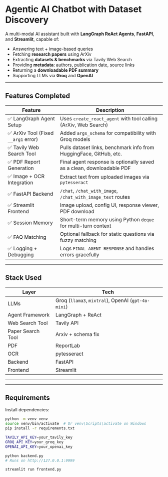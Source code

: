 # Agentic AI Chatbot with Dataset Discovery

A multi-modal AI assistant built with **LangGraph ReAct Agents**, **FastAPI**, and **Streamlit**, capable of:

- Answering text + image-based queries
- Fetching **research papers** using ArXiv
- Extracting **datasets & benchmarks** via Tavily Web Search
- Providing **metadata**: authors, publication date, source links
- Returning a **downloadable PDF summary**
- Supporting LLMs via **Groq** and **OpenAI**

---

## Features Completed

| Feature | Description |
|--------|-------------|
| ✅ LangGraph Agent Setup | Uses `create_react_agent` with tool calling (ArXiv, Web Search) |
| ✅ ArXiv Tool (Fixed `__arg1` error) | Added `args_schema` for compatibility with Groq models |
| ✅ Tavily Web Search Tool | Pulls dataset links, benchmark info from HuggingFace, GitHub, etc. |
| ✅ PDF Report Generation | Final agent response is optionally saved as a clean, downloadable PDF |
| ✅ Image + OCR Integration | Extract text from uploaded images via `pytesseract` |
| ✅ FastAPI Backend | `/chat`, `/chat_with_image`, `/chat_with_image_text` routes |
| ✅ Streamlit Frontend | Image upload, config UI, response viewer, PDF download |
| ✅ Session Memory | Short-term memory using Python `deque` for multi-turn context |
| ✅ FAQ Matching | Optional fallback for static questions via fuzzy matching |
| ✅ Logging + Debugging | Logs `FINAL AGENT RESPONSE` and handles errors gracefully |

---

## Stack Used

| Layer | Tech |
|-------|------|
| LLMs | Groq (`llama3`, `mixtral`), OpenAI (`gpt-4o-mini`) |
| Agent Framework | LangGraph + ReAct |
| Web Search Tool | Tavily API |
| Paper Search Tool | Arxiv + schema fix |
| PDF | ReportLab |
| OCR | pytesseract |
| Backend | FastAPI |
| Frontend | Streamlit |

---

---

## Requirements

Install dependencies:

```bash
python -m venv venv
source venv/bin/activate  # Or venv\Scripts\activate on Windows
pip install -r requirements.txt

TAVILY_API_KEY=your_tavily_key
GROQ_API_KEY=your_groq_key
OPENAI_API_KEY=your_openai_key

python backend.py
# Runs on http://127.0.0.1:9999

streamlit run frontend.py
